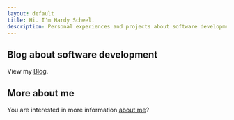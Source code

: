 ```yaml
---
layout: default
title: Hi. I'm Hardy Scheel.
description: Personal experiences and projects about software development, programming and computer science.
---
```


## Blog about software development

View my [Blog](https://scheel.dev/blog).

## More about me
You are interested in more information [about me](https://scheel.dev/aboutme)?